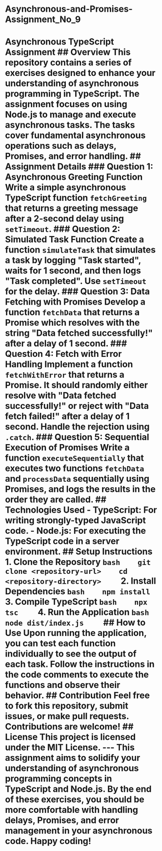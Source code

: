 # Asynchronous-and-Promises-Assignment_No_9
 # Asynchronous TypeScript Assignment  ## Overview This repository contains a series of exercises designed to enhance your understanding of asynchronous programming in TypeScript. The assignment focuses on using Node.js to manage and execute asynchronous tasks. The tasks cover fundamental asynchronous operations such as delays, Promises, and error handling.  ## Assignment Details  ### Question 1: Asynchronous Greeting Function Write a simple asynchronous TypeScript function `fetchGreeting` that returns a greeting message after a 2-second delay using `setTimeout`.  ### Question 2: Simulated Task Function Create a function `simulateTask` that simulates a task by logging "Task started", waits for 1 second, and then logs "Task completed". Use `setTimeout` for the delay.  ### Question 3: Data Fetching with Promises Develop a function `fetchData` that returns a Promise which resolves with the string "Data fetched successfully!" after a delay of 1 second.  ### Question 4: Fetch with Error Handling Implement a function `fetchWithError` that returns a Promise. It should randomly either resolve with "Data fetched successfully!" or reject with "Data fetch failed!" after a delay of 1 second. Handle the rejection using `.catch`.  ### Question 5: Sequential Execution of Promises Write a function `executeSequentially` that executes two functions `fetchData` and `processData` sequentially using Promises, and logs the results in the order they are called.  ## Technologies Used - **TypeScript**: For writing strongly-typed JavaScript code. - **Node.js**: For executing the TypeScript code in a server environment.  ## Setup Instructions 1. **Clone the Repository**    ```bash    git clone <repository-url>    cd <repository-directory>    ```  2. **Install Dependencies**    ```bash    npm install    ```  3. **Compile TypeScript**    ```bash    npx tsc    ```  4. **Run the Application**    ```bash    node dist/index.js    ```  ## How to Use Upon running the application, you can test each function individually to see the output of each task. Follow the instructions in the code comments to execute the functions and observe their behavior.  ## Contribution Feel free to fork this repository, submit issues, or make pull requests. Contributions are welcome!  ## License This project is licensed under the MIT License.  ---  This assignment aims to solidify your understanding of asynchronous programming concepts in TypeScript and Node.js. By the end of these exercises, you should be more comfortable with handling delays, Promises, and error management in your asynchronous code. Happy coding!
